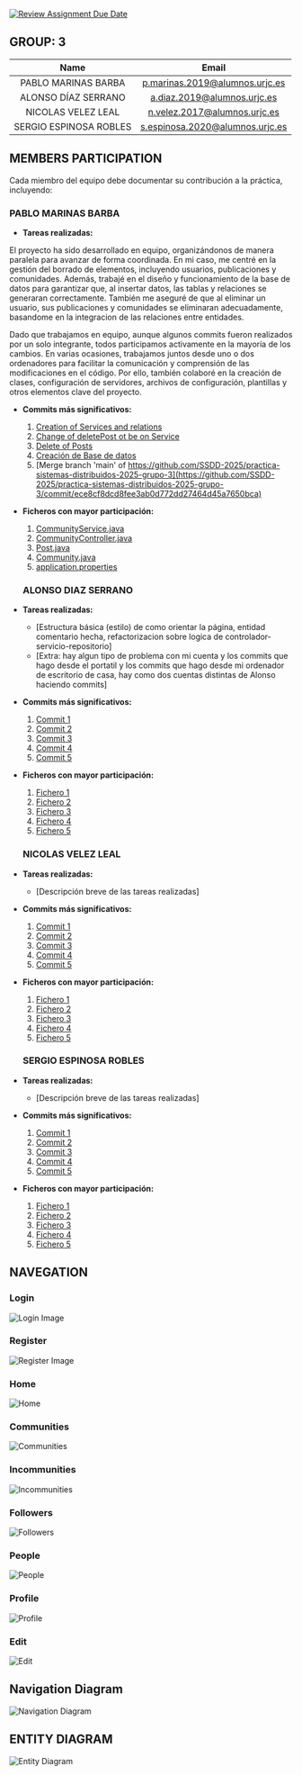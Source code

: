 [![Review Assignment Due Date](https://classroom.github.com/assets/deadline-readme-button-22041afd0340ce965d47ae6ef1cefeee28c7c493a6346c4f15d667ab976d596c.svg)](https://classroom.github.com/a/D1C1HU9V)

## **GROUP: 3**
| Name                   | Email                                |
|:------------------------:|:------------------------------------:|
| PABLO MARINAS BARBA      | p.marinas.2019@alumnos.urjc.es      |
| ALONSO DÍAZ SERRANO      | a.diaz.2019@alumnos.urjc.es        |
| NICOLAS VELEZ LEAL       | n.velez.2017@alumnos.urjc.es       |
| SERGIO ESPINOSA ROBLES   | s.espinosa.2020@alumnos.urjc.es    |


## **MEMBERS PARTICIPATION**

Cada miembro del equipo debe documentar su contribución a la práctica, incluyendo:

###  PABLO MARINAS BARBA 
- **Tareas realizadas:**
  
El proyecto ha sido desarrollado en equipo, organizándonos de manera paralela para avanzar de forma coordinada. En mi caso, me centré en la gestión del borrado de elementos, incluyendo usuarios, publicaciones y comunidades. Además, trabajé en el diseño y funcionamiento de la base de datos para garantizar que, al insertar datos, las tablas y relaciones se generaran correctamente. También me aseguré de que al eliminar un usuario, sus publicaciones y comunidades se eliminaran adecuadamente, basandome en la integracion de las relaciones entre entidades.
 
Dado que trabajamos en equipo, aunque algunos commits fueron realizados por un solo integrante, todos participamos activamente en la mayoría de los cambios. En varias ocasiones, trabajamos juntos desde uno o dos ordenadores para facilitar la comunicación y comprensión de las modificaciones en el código. Por ello, también colaboré en la creación de clases, configuración de servidores, archivos de configuración, plantillas y otros elementos clave del proyecto.

- **Commits más significativos:**
  1. [Creation of Services and relations](https://github.com/SSDD-2025/practica-sistemas-distribuidos-2025-grupo-3/commit/e7bed9770e6e3f8601c2f716a87d2a7a08717557)
  2. [Change of deletePost ot be on Service](https://github.com/SSDD-2025/practica-sistemas-distribuidos-2025-grupo-3/commit/4dc26ae6ebc95050a78b41988d9e80a0625501bc)
  3. [Delete of Posts](https://github.com/SSDD-2025/practica-sistemas-distribuidos-2025-grupo-3/commit/fc084ed554d4d64feefb25274b7eb5b9b359c525)
  4. [Creación de Base de datos](https://github.com/SSDD-2025/practica-sistemas-distribuidos-2025-grupo-3/commit/424b483386adc03e39f22df7d9c01a4aecb24907)
  5. [Merge branch 'main' of https://github.com/SSDD-2025/practica-sistemas-distribuidos-2025-grupo-3](https://github.com/SSDD-2025/practica-sistemas-distribuidos-2025-grupo-3/commit/ece8cf8dcd8fee3ab0d772dd27464d45a7650bca)

- **Ficheros con mayor participación:**
  1. [CommunityService.java](https://github.com/SSDD-2025/practica-sistemas-distribuidos-2025-grupo-3/blob/main/src/demo/src/main/java/com/example/demo/Service/CommunityService.java)
  2. [CommunityController.java](https://github.com/SSDD-2025/practica-sistemas-distribuidos-2025-grupo-3/blob/main/src/demo/src/main/java/com/example/demo/Controller/CommunityController.java)
  3. [Post.java](https://github.com/SSDD-2025/practica-sistemas-distribuidos-2025-grupo-3/blob/main/src/demo/src/main/java/com/example/demo/model/Post.java)
  4. [Community.java](https://github.com/SSDD-2025/practica-sistemas-distribuidos-2025-grupo-3/blob/main/src/demo/src/main/java/com/example/demo/model/Community.java)
  5. [application.properties](https://github.com/SSDD-2025/practica-sistemas-distribuidos-2025-grupo-3/blob/main/src/demo/src/main/resources/application.properties)


  ###  ALONSO DIAZ SERRANO 
- **Tareas realizadas:**
  - [Estructura básica (estilo) de como orientar la página, entidad comentario hecha, refactorizacion sobre logica de controlador-servicio-repositorio]
  - [Extra: hay algun tipo de problema con mi cuenta y los commits que hago desde el portatil y los commits que hago desde mi ordenador de escritorio de casa, hay como dos cuentas distintas de Alonso haciendo commits]
    
- **Commits más significativos:**
  1. [Commit 1](https://github.com/SSDD-2025/practica-sistemas-distribuidos-2025-grupo-3/commit/d58b4fee87292581ce1ac6d53d1b774d35c75608)
  2. [Commit 2](https://github.com/SSDD-2025/practica-sistemas-distribuidos-2025-grupo-3/commit/e321b5d59fb92dfbc49cbe1889b3d5ec9dd2a6a1)
  3. [Commit 3](https://github.com/SSDD-2025/practica-sistemas-distribuidos-2025-grupo-3/commit/0109b6195b8995777e9520fdbda85b114708f2bc)
  4. [Commit 4](https://github.com/SSDD-2025/practica-sistemas-distribuidos-2025-grupo-3/commit/283aab639907cd3da04bfb45f08ee8c318826d56)
  5. [Commit 5](https://github.com/SSDD-2025/practica-sistemas-distribuidos-2025-grupo-3/commit/3efccc357124f58a097e896dd74fd04ee618172a)

- **Ficheros con mayor participación:**
  1. [Fichero 1](URL_DEL_FICHERO_1)
  2. [Fichero 2](URL_DEL_FICHERO_2)
  3. [Fichero 3](URL_DEL_FICHERO_3)
  4. [Fichero 4](URL_DEL_FICHERO_4)
  5. [Fichero 5](URL_DEL_FICHERO_5)

  ###  NICOLAS VELEZ LEAL
- **Tareas realizadas:**
  - [Descripción breve de las tareas realizadas]

- **Commits más significativos:**
  1. [Commit 1](URL_DEL_COMMIT_1)
  2. [Commit 2](URL_DEL_COMMIT_2)
  3. [Commit 3](URL_DEL_COMMIT_3)
  4. [Commit 4](URL_DEL_COMMIT_4)
  5. [Commit 5](URL_DEL_COMMIT_5)

- **Ficheros con mayor participación:**
  1. [Fichero 1](URL_DEL_FICHERO_1)
  2. [Fichero 2](URL_DEL_FICHERO_2)
  3. [Fichero 3](URL_DEL_FICHERO_3)
  4. [Fichero 4](URL_DEL_FICHERO_4)
  5. [Fichero 5](URL_DEL_FICHERO_5)

  ###  SERGIO ESPINOSA ROBLES 
- **Tareas realizadas:**
  - [Descripción breve de las tareas realizadas]

- **Commits más significativos:**
  1. [Commit 1](URL_DEL_COMMIT_1)
  2. [Commit 2](URL_DEL_COMMIT_2)
  3. [Commit 3](URL_DEL_COMMIT_3)
  4. [Commit 4](URL_DEL_COMMIT_4)
  5. [Commit 5](URL_DEL_COMMIT_5)

- **Ficheros con mayor participación:**
  1. [Fichero 1](URL_DEL_FICHERO_1)
  2. [Fichero 2](URL_DEL_FICHERO_2)
  3. [Fichero 3](URL_DEL_FICHERO_3)
  4. [Fichero 4](URL_DEL_FICHERO_4)
  5. [Fichero 5](URL_DEL_FICHERO_5)


## **NAVEGATION**

### Login
![Login Image](src/demo/Images/Login.png)

### Register
![Register Image](src/demo/Images/Register.png)

### Home
![Home](src/demo/Images/Home.png)

### Communities
![Communities](src/demo/Images/Communities.png)

### Incommunities
![Incommunities](src/demo/Images/Incommunities.png)

### Followers
![Followers](src/demo/Images/Followers.png)

### People
![People](src/demo/Images/People.png)

### Profile
![Profile](src/demo/Images/Profile.png)

### Edit
![Edit](src/demo/Images/Edit.png)
## Navigation Diagram

![Navigation Diagram](src/demo/Images/Navigation%20diagram.png)




## **ENTITY DIAGRAM**
![Entity Diagram](src/demo/Images/Entity%20diagram.png)
